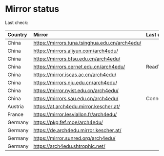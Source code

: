 <script src="./time.js"></script>
# Mirror status
Last check: <script type="text/javascript">localize(1749291943.2373872);</script>

|Country|Mirror|Last update|
|:------|:-----|:----------|
|China|https://mirrors.tuna.tsinghua.edu.cn/arch4edu/|<script type="text/javascript">localize(1749235692);</script>|
|China|https://mirrors.aliyun.com/arch4edu/|<script type="text/javascript">localize(1749278732);</script>|
|China|https://mirrors.bfsu.edu.cn/arch4edu/|<script type="text/javascript">localize(1749235692);</script>|
|China|https://mirrors.cernet.edu.cn/arch4edu/|ReadTimeout|
|China|https://mirror.iscas.ac.cn/arch4edu/|<script type="text/javascript">localize(1749235692);</script>|
|China|https://mirrors.nju.edu.cn/arch4edu/|<script type="text/javascript">localize(1749192556);</script>|
|China|https://mirror.nyist.edu.cn/arch4edu/|<script type="text/javascript">localize(1749235692);</script>|
|China|https://mirrors.sau.edu.cn/arch4edu/|ConnectionError|
|Austria|https://at.arch4edu.mirror.kescher.at/|<script type="text/javascript">localize(1749235692);</script>|
|France|https://mirror.lesviallon.fr/arch4edu/|<script type="text/javascript">localize(1749020703);</script>|
|Germany|https://pkg.fef.moe/arch4edu/|<script type="text/javascript">localize(1749235692);</script>|
|Germany|https://de.arch4edu.mirror.kescher.at/|<script type="text/javascript">localize(1749235692);</script>|
|Germany|https://mirror.sunred.org/arch4edu/|<script type="text/javascript">localize(1749235692);</script>|
|Germany|https://arch4edu.shtrophic.net/|<script type="text/javascript">localize(1749235692);</script>|

<script src="./tablefilter/tablefilter.js"></script>
<script src="./table.js"></script>